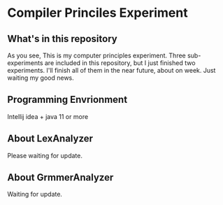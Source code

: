 # Compiler Princiles Experiment
## What's in this repository 
As you see, This is my computer principles experiment. Three sub-experiments are included in this repository, but I just finished two experiments. I'll finish all of them in the near future, about on week. Just waiting my good news.
## Programming Envrionment
Intellij idea + java 11 or more
## About LexAnalyzer
Please waiting for update.
## About GrmmerAnalyzer
Waiting for update.
